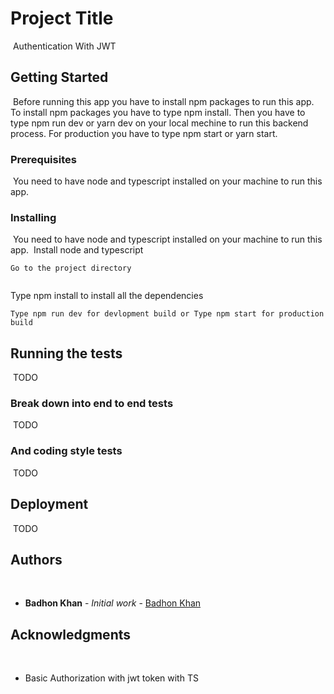 # Project Title

​
Authentication With JWT
​

## Getting Started

​
Before running this app you have to install npm packages to run this app. To install npm packages you have to type npm install. Then you have to type npm run dev or yarn dev on your local mechine to run this backend process. For production you have to type npm start or yarn start.
​

### Prerequisites

​
You need to have node and typescript installed on your machine to run this app.
​

### Installing

​
You need to have node and typescript installed on your machine to run this app.
​
Install node and typescript
​

```
Go to the project directory
​
```

Type npm install to install all the dependencies
​

```
Type npm run dev for devlopment build or Type npm start for production build
```

## Running the tests

​
TODO
​

### Break down into end to end tests

​
TODO
​

### And coding style tests

​
TODO
​

## Deployment

​
TODO
​

## Authors

​

- **Badhon Khan** - _Initial work_ - [Badhon Khan](https://github.com/AbirAzim)
 ​

## Acknowledgments

​

- Basic Authorization with jwt token with TS
